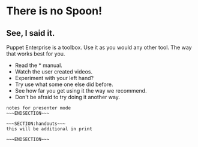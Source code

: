 <!SLIDE>
# There is no Spoon! #
## See, I said it. ##

Puppet Enterprise is a toolbox. Use it as you would any other tool. The way that works best for you.

* Read the * manual.
* Watch the user created videos.
* Experiment with your left hand?
* Try use what some one else did before.
* See how far you get using it the way we recommend.
* Don't be afraid to try doing it another way.

~~~SECTION:notes~~~
notes for presenter mode
~~~ENDSECTION~~~

~~~SECTION:handouts~~~
this will be additional in print

~~~ENDSECTION~~~

